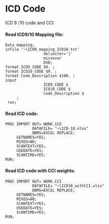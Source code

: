 # ICD Code
ICD 9 /10 code and CCI 


#### Read ICD9/10 Mapping file:
```SAS
Data mapping;
infile '~\ICD9_mapping_ICD10.txt'
                 delimiter='|'
                 missover
                 DSD;
format ICD9_CODE $9. ;
format ICD10_CODE $9. ;
format Code_Description $100. ;
input
                 ICD9_CODE $
                 ICD10_CODE $
                 Code_Description $
     ;
 run;
```
#### Read ICD code:
```SAS
PROC IMPORT OUT= WORK.ICD
            DATAFILE= "~\ICD-10.xlsx" 
            DBMS=EXCEL REPLACE;
     GETNAMES=YES;
     MIXED=NO;
     SCANTEXT=YES;
     USEDATE=YES;
     SCANTIME=YES;
RUN;
```
#### Read ICD code with CCI weights:
```SAS
PROC IMPORT OUT= WORK.CCI
            DATAFILE= "~\ICD10_withCCI.xlsx" 
            DBMS=EXCEL REPLACE;
     GETNAMES=YES;
     MIXED=NO;
     SCANTEXT=YES;
     USEDATE=YES;
     SCANTIME=YES;
RUN;
```
